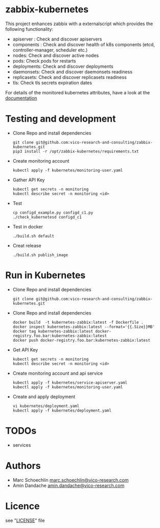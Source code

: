 zabbix-kubernetes
=================

This project enhances zabbix with a externalscript which provides the following functionality:

* apiserver : Check and discover apiservers
* components : Check and discover health of k8s components (etcd, controller-manager, scheduler etc.)
* nodes: Check and discover active nodes
* pods: Check pods for restarts
* deployments: Check and discover deployments
* daemonsets: Check and discover daemonsets readiness
* replicasets: Check and discover replicasets readiness
* tls: Check tls secrets expiration dates

For details of the monitored kubernetes attributes, have a look at the [documentation](http://htmlpreview.github.io/?https://github.com/vico-research-and-consulting/zabbix-kubernetes/blob/master/template/documentation/custom_service_kubernetes.html)

Testing and development
=======================


* Clone Repo and install dependencies
  ```
  git clone git@github.com:vico-research-and-consulting/zabbix-kubernetes.git
  pip3 install -r /opt/zabbix-kubernetes/requirements.txt
  ```
* Create monitoring account
  ```
  kubectl apply -f kubernetes/monitoring-user.yaml
  ```
* Gather API Key
  ```
  kubectl get secrets -n monitoring
  kubectl describe secret -n monitoring <id>
  ```
* Test
  ```
  cp configd_example.py configd_c1.py
  ./check_kubernetesd configd_c1
  ```
* Test in docker
  ```
  ./build.sh default
  ```
* Creat release
  ```
  ./build.sh publish_image
  ```
Run in Kubernetes
=================

* Clone Repo and install dependencies
  ```
  git clone git@github.com:vico-research-and-consulting/zabbix-kubernetes.git
  ```
* Clone Repo and install dependencies
  ```
  docker build  -t kubernetes-zabbix:latest -f Dockerfile .
  docker inspect kubernetes-zabbix:latest --format='{{.Size}}MB'
  docker tag kubernetes-zabbix:latest docker-registry.foo.bar:kubernetes-zabbix:latest
  docker push docker-registry.foo.bar:kubernetes-zabbix:latest
  ```
* Get API Key
  ```
  kubectl get secrets -n monitoring
  kubectl describe secret -n monitoring <id>
  ```
* Create monitoring account and api service
  ```
  kubectl apply -f kubernetes/service-apiserver.yaml
  kubectl apply -f kubernetes/monitoring-user.yaml
  ```
* Create and apply deployment
  ```
  vi kubernetes/deployment.yaml
  kubectl apply -f kubernetes/deployment.yaml
  ```

TODOs
=====

- services

Authors
=======

- Marc Schoechlin <marc.schoechlin@vico-research.com>
- Amin Dandache <amin.dandache@vico-research.com>

Licence
=======

see "[LICENSE](./LICENSE)" file
